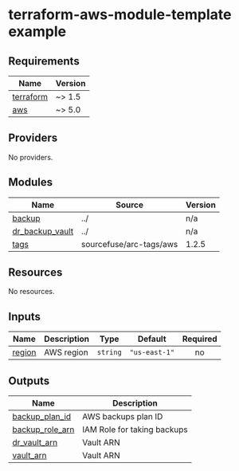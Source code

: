 # terraform-aws-module-template example

<!-- BEGINNING OF PRE-COMMIT-TERRAFORM DOCS HOOK -->
## Requirements

| Name | Version |
|------|---------|
| <a name="requirement_terraform"></a> [terraform](#requirement\_terraform) | ~> 1.5 |
| <a name="requirement_aws"></a> [aws](#requirement\_aws) | ~> 5.0 |

## Providers

No providers.

## Modules

| Name | Source | Version |
|------|--------|---------|
| <a name="module_backup"></a> [backup](#module\_backup) | ../ | n/a |
| <a name="module_dr_backup_vault"></a> [dr\_backup\_vault](#module\_dr\_backup\_vault) | ../ | n/a |
| <a name="module_tags"></a> [tags](#module\_tags) | sourcefuse/arc-tags/aws | 1.2.5 |

## Resources

No resources.

## Inputs

| Name | Description | Type | Default | Required |
|------|-------------|------|---------|:--------:|
| <a name="input_region"></a> [region](#input\_region) | AWS region | `string` | `"us-east-1"` | no |

## Outputs

| Name | Description |
|------|-------------|
| <a name="output_backup_plan_id"></a> [backup\_plan\_id](#output\_backup\_plan\_id) | AWS backups plan ID |
| <a name="output_backup_role_arn"></a> [backup\_role\_arn](#output\_backup\_role\_arn) | IAM Role for taking backups |
| <a name="output_dr_vault_arn"></a> [dr\_vault\_arn](#output\_dr\_vault\_arn) | Vault ARN |
| <a name="output_vault_arn"></a> [vault\_arn](#output\_vault\_arn) | Vault ARN |
<!-- END OF PRE-COMMIT-TERRAFORM DOCS HOOK -->
